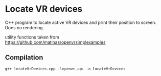 # Locate VR devices
C++ program to locate active VR devices and print their position to screen. Does no rendering.
        
utility functions taken from https://github.com/matinas/openvrsimplexamples

## Compilation

`g++ locateVrDevices.cpp -lopenvr_api -o locateVrDevices`
